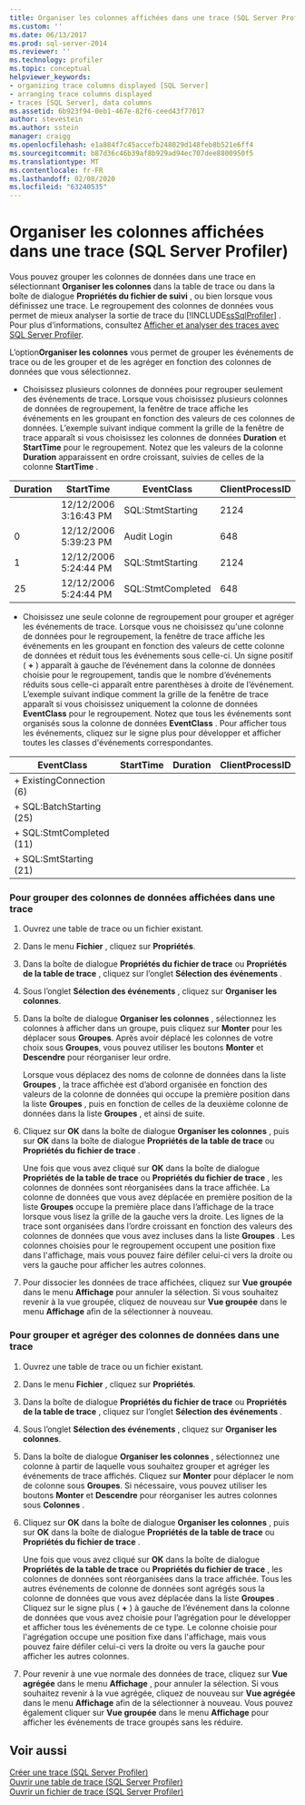```yaml
---
title: Organiser les colonnes affichées dans une trace (SQL Server Profiler) | Microsoft Docs
ms.custom: ''
ms.date: 06/13/2017
ms.prod: sql-server-2014
ms.reviewer: ''
ms.technology: profiler
ms.topic: conceptual
helpviewer_keywords:
- organizing trace columns displayed [SQL Server]
- arranging trace columns displayed
- traces [SQL Server], data columns
ms.assetid: 6b923f94-0eb1-467e-82f6-ceed43f77017
author: stevestein
ms.author: sstein
manager: craigg
ms.openlocfilehash: e1a884f7c45accefb248029d148feb8b521e6ff4
ms.sourcegitcommit: b87d36c46b39af8b929ad94ec707dee8800950f5
ms.translationtype: MT
ms.contentlocale: fr-FR
ms.lasthandoff: 02/08/2020
ms.locfileid: "63240535"
---
```

# <a name="organize-columns-displayed-in-a-trace-sql-server-profiler"></a>Organiser les colonnes affichées dans une trace (SQL Server Profiler)
  Vous pouvez grouper les colonnes de données dans une trace en sélectionnant **Organiser les colonnes** dans la table de trace ou dans la boîte de dialogue **Propriétés du fichier de suivi** , ou bien lorsque vous définissez une trace. Le regroupement des colonnes de données vous permet de mieux analyser la sortie de trace du [!INCLUDE[ssSqlProfiler](../../includes/sssqlprofiler-md.md)] . Pour plus d’informations, consultez [Afficher et analyser des traces avec SQL Server Profiler](view-and-analyze-traces-with-sql-server-profiler.md).  
  
 L’option**Organiser les colonnes** vous permet de grouper les événements de trace ou de les grouper et de les agréger en fonction des colonnes de données que vous sélectionnez.  
  
-   Choisissez plusieurs colonnes de données pour regrouper seulement des événements de trace. Lorsque vous choisissez plusieurs colonnes de données de regroupement, la fenêtre de trace affiche les événements en les groupant en fonction des valeurs de ces colonnes de données. L’exemple suivant indique comment la grille de la fenêtre de trace apparaît si vous choisissez les colonnes de données **Duration** et **StartTime** pour le regroupement. Notez que les valeurs de la colonne **Duration** apparaissent en ordre croissant, suivies de celles de la colonne **StartTime** .  
  
|Duration|StartTime|EventClass|ClientProcessID|  
|--------------|---------------|----------------|---------------------|  
||12/12/2006 3:16:43 PM|SQL:StmtStarting|2124|  
|0|12/12/2006 5:39:23 PM|Audit Login|648|  
|1|12/12/2006 5:24:44 PM|SQL:StmtStarting|2124|  
|25|12/12/2006 5:24:44 PM|SQL:StmtCompleted|648|  
  
-   Choisissez une seule colonne de regroupement pour grouper et agréger les événements de trace. Lorsque vous ne choisissez qu'une colonne de données pour le regroupement, la fenêtre de trace affiche les événements en les groupant en fonction des valeurs de cette colonne de données et réduit tous les événements sous celle-ci. Un signe positif ( **+** ) apparaît à gauche de l’événement dans la colonne de données choisie pour le regroupement, tandis que le nombre d’événements réduits sous celle-ci apparaît entre parenthèses à droite de l’événement. L’exemple suivant indique comment la grille de la fenêtre de trace apparaît si vous choisissez uniquement la colonne de données **EventClass** pour le regroupement. Notez que tous les événements sont organisés sous la colonne de données **EventClass** . Pour afficher tous les événements, cliquez sur le signe plus pour développer et afficher toutes les classes d'événements correspondantes.  
  
|EventClass|StartTime|Duration|ClientProcessID|  
|----------------|---------------|--------------|---------------------|  
|+ ExistingConnection (6)||||  
|+ SQL:BatchStarting (25)||||  
|+ SQL:StmtCompleted (11)||||  
|+ SQL:SmtStarting (21)||||  
  
### <a name="to-group-data-columns-displayed-in-a-trace"></a>Pour grouper des colonnes de données affichées dans une trace  
  
1.  Ouvrez une table de trace ou un fichier existant.  
  
2.  Dans le menu **Fichier** , cliquez sur **Propriétés**.  
  
3.  Dans la boîte de dialogue **Propriétés du fichier de trace** ou **Propriétés de la table de trace** , cliquez sur l’onglet **Sélection des événements** .  
  
4.  Sous l’onglet **Sélection des événements** , cliquez sur **Organiser les colonnes**.  
  
5.  Dans la boîte de dialogue **Organiser les colonnes** , sélectionnez les colonnes à afficher dans un groupe, puis cliquez sur **Monter** pour les déplacer sous **Groupes**. Après avoir déplacé les colonnes de votre choix sous **Groupes**, vous pouvez utiliser les boutons **Monter** et **Descendre** pour réorganiser leur ordre.  
  
     Lorsque vous déplacez des noms de colonne de données dans la liste **Groupes** , la trace affichée est d’abord organisée en fonction des valeurs de la colonne de données qui occupe la première position dans la liste **Groupes** , puis en fonction de celles de la deuxième colonne de données dans la liste **Groupes** , et ainsi de suite.  
  
6.  Cliquez sur **OK** dans la boîte de dialogue **Organiser les colonnes** , puis sur **OK** dans la boîte de dialogue **Propriétés de la table de trace** ou **Propriétés du fichier de trace** .  
  
     Une fois que vous avez cliqué sur **OK** dans la boîte de dialogue **Propriétés de la table de trace** ou **Propriétés du fichier de trace** , les colonnes de données sont réorganisées dans la trace affichée. La colonne de données que vous avez déplacée en première position de la liste **Groupes** occupe la première place dans l’affichage de la trace lorsque vous lisez la grille de la gauche vers la droite. Les lignes de la trace sont organisées dans l’ordre croissant en fonction des valeurs des colonnes de données que vous avez incluses dans la liste **Groupes** . Les colonnes choisies pour le regroupement occupent une position fixe dans l'affichage, mais vous pouvez faire défiler celui-ci vers la droite ou vers la gauche pour afficher les autres colonnes.  
  
7.  Pour dissocier les données de trace affichées, cliquez sur **Vue groupée** dans le menu **Affichage** pour annuler la sélection. Si vous souhaitez revenir à la vue groupée, cliquez de nouveau sur **Vue groupée** dans le menu **Affichage** afin de la sélectionner à nouveau.  
  
### <a name="to-group-and-aggregate-data-columns-in-a-trace"></a>Pour grouper et agréger des colonnes de données dans une trace  
  
1.  Ouvrez une table de trace ou un fichier existant.  
  
2.  Dans le menu **Fichier** , cliquez sur **Propriétés**.  
  
3.  Dans la boîte de dialogue **Propriétés du fichier de trace** ou **Propriétés de la table de trace** , cliquez sur l’onglet **Sélection des événements** .  
  
4.  Sous l’onglet **Sélection des événements** , cliquez sur **Organiser les colonnes**.  
  
5.  Dans la boîte de dialogue **Organiser les colonnes** , sélectionnez une colonne à partir de laquelle vous souhaitez grouper et agréger les événements de trace affichés. Cliquez sur **Monter** pour déplacer le nom de colonne sous **Groupes**. Si nécessaire, vous pouvez utiliser les boutons **Monter** et **Descendre** pour réorganiser les autres colonnes sous **Colonnes** .  
  
6.  Cliquez sur **OK** dans la boîte de dialogue **Organiser les colonnes** , puis sur **OK** dans la boîte de dialogue **Propriétés de la table de trace** ou **Propriétés du fichier de trace** .  
  
     Une fois que vous avez cliqué sur **OK** dans la boîte de dialogue **Propriétés de la table de trace** ou **Propriétés du fichier de trace** , les colonnes de données sont réorganisées dans la trace affichée. Tous les autres événements de colonne de données sont agrégés sous la colonne de données que vous avez déplacée dans la liste **Groupes** . Cliquez sur le signe plus ( **+** ) à gauche de l’événement dans la colonne de données que vous avez choisie pour l’agrégation pour le développer et afficher tous les événements de ce type. Le colonne choisie pour l'agrégation occupe une position fixe dans l'affichage, mais vous pouvez faire défiler celui-ci vers la droite ou vers la gauche pour afficher les autres colonnes.  
  
7.  Pour revenir à une vue normale des données de trace, cliquez sur **Vue agrégée** dans le menu **Affichage** , pour annuler la sélection. Si vous souhaitez revenir à la vue agrégée, cliquez de nouveau sur **Vue agrégée** dans le menu **Affichage** afin de la sélectionner à nouveau. Vous pouvez également cliquer sur **Vue groupée** dans le menu **Affichage** pour afficher les événements de trace groupés sans les réduire.  
  
## <a name="see-also"></a>Voir aussi  
 [Créer une trace &#40;SQL Server Profiler&#41;](create-a-trace-sql-server-profiler.md)   
 [Ouvrir une table de trace &#40;SQL Server Profiler&#41;](open-a-trace-table-sql-server-profiler.md)   
 [Ouvrir un fichier de trace &#40;SQL Server Profiler&#41;](open-a-trace-file-sql-server-profiler.md)  
  
  
